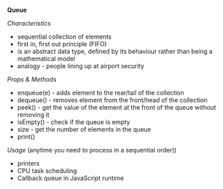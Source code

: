 **Queue**

_Characteristics_

- sequential collection of elements
- first in, first out principle (FIFO)
- is an abstract data type, defined by its behaviour rather than being a mathematical model
- analogy - people lining up at airport security

_Props & Methods_

- enqueue(e) - adds element to the rear/tail of the collection
- dequeue() - removes element from the front/head of the collection
- peek() - get the value of the element at the front of the queue without removing it
- isEmpty() - check if the queue is empty
- size - get the number of elements in the queue
- print()

_Usage_
(anytime you need to process in a sequential order))

- printers
- CPU task scheduling
- Callback queue in JavaScript runtime
